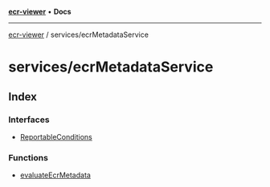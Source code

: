 [**ecr-viewer**](../../README.md) • **Docs**

***

[ecr-viewer](../../README.md) / services/ecrMetadataService

# services/ecrMetadataService

## Index

### Interfaces

- [ReportableConditions](interfaces/ReportableConditions.md)

### Functions

- [evaluateEcrMetadata](functions/evaluateEcrMetadata.md)

